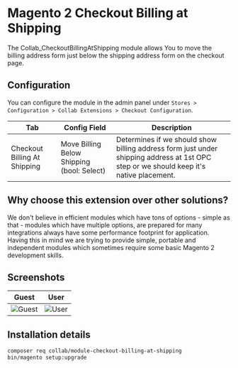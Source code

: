 # Magento 2 Checkout Billing at Shipping

The Collab_CheckoutBillingAtShipping module allows You to move the billing address form just below the shipping address form on the checkout page.

## Configuration
You can configure the module in the admin panel under `Stores > Configuration > Collab Extensions > Checkout Configuration`.

| Tab     | Config Field                                | Description                                                                                                                            |
|---------|---------------------------------------------|----------------------------------------------------------------------------------------------------------------------------------------|
| Checkout Billing At Shipping | Move Billing Below Shipping (bool: Select)  | Determines if we should show billing address form just under shipping address at 1st OPC step or we should keep it's native placement. |

## Why choose this extension over other solutions?
We don't believe in efficient modules which have tons of options - simple as that - modules which have multiple
options, are prepared for many integrations always have some performance footprint for application. Having this
in mind we are trying to provide simple, portable and independent modules which sometimes require some basic Magento 2 development
skills.

## Screenshots
| Guest                    | User                   |
|--------------------------|------------------------|
| ![Guest](docs/guest.gif) | ![User](docs/user.gif) |

## Installation details
```bash
composer req collab/module-checkout-billing-at-shipping
bin/magento setup:upgrade
```
